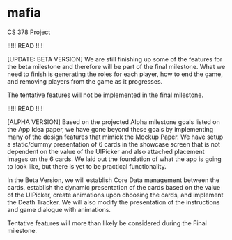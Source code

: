 mafia
=====

CS 378 Project

!!!!! READ !!!!

[UPDATE: BETA VERSION] We are still finishing up some of the features for the beta milestone and therefore will be part of the final milestone. What we need to finish is generating the roles for each player, how to end the game, and removing players from the game as it progresses.

The tentative features will not be implemented in the final milestone.

!!!!! READ !!!!




[ALPHA VERSION] Based on the projected Alpha milestone goals listed on the App Idea paper, we have gone beyond these goals by implementing many of the design features that mimick the Mockup Paper. We have setup a static/dummy presentation of 6 cards in the showcase screen that is not dependent on the value of the UIPicker and also attached placement images on the 6 cards. We laid out the foundation of what the app is going to look like, but there is yet to be practical functionality.

In the Beta Version, we will establish Core Data management between the cards, establish the dynamic presentation of the cards based on the value of the UIPicker, create animations upon choosing the cards, and implement the Death Tracker. We will also modify the presentation of the instructions and game dialogue with animations.

Tentative features will more than likely be considered during the Final milestone.



